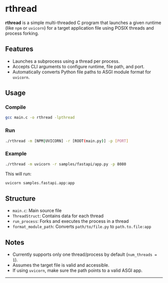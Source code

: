 # rthread

**rthread** is a simple multi-threaded C program that launches a given runtime (like `npm` or `uvicorn`) for a target application file using POSIX threads and process forking.

## Features

- Launches a subprocess using a thread per process.
- Accepts CLI arguments to configure runtime, file path, and port.
- Automatically converts Python file paths to ASGI module format for `uvicorn`.

## Usage

### Compile

```bash
gcc main.c -o rthread -lpthread
```

### Run

```bash
./rthread -m [NPM|UVICORN] -r [ROOT(main.py)] -p [PORT]
```

### Example

```bash
./rthread -m uvicorn -r samples/fastapi/app.py -p 8080
```

This will run:

```bash
uvicorn samples.fastapi.app:app
```

## Structure

- `main.c`: Main source file
- `ThreadStruct`: Contains data for each thread
- `run_process`: Forks and executes the process in a thread
- `format_module_path`: Converts `path/to/file.py` to `path.to.file:app`

## Notes

- Currently supports only one thread/process by default (`num_threads = 1`).
- Assumes the target file is valid and accessible.
- If using `uvicorn`, make sure the path points to a valid ASGI app.

---
